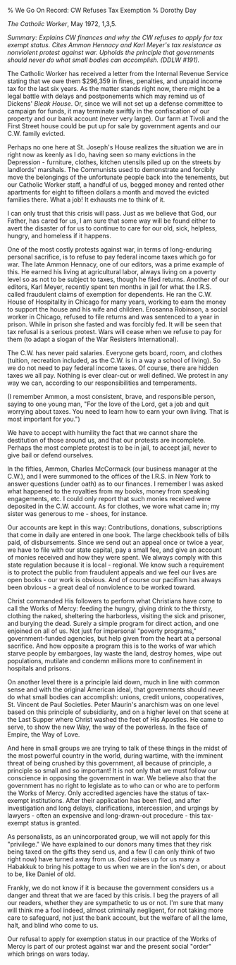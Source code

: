 % We Go On Record: CW Refuses Tax Exemption
% Dorothy Day

*The Catholic Worker*, May 1972, 1,3,5.

*Summary: Explains CW finances and why the CW refuses to apply for tax
exempt status. Cites Ammon Hennacy and Karl Meyer's tax resistance as
nonviolent protest against war. Upholds the principle that governments
should never do what small bodies can accomplish. (DDLW \#191).*

The Catholic Worker has received a letter from the Internal Revenue
Service stating that we owe them \$296,359 in fines, penalties, and
unpaid income tax for the last six years. As the matter stands right
now, there might be a legal battle with delays and postponements which
may remind us of Dickens' *Bleak House*. Or, since we will not set up a
defense committee to campaign for funds, it may terminate swiftly in the
confiscation of our property and our bank account (never very large).
Our farm at Tivoli and the First Street house could be put up for sale
by government agents and our C.W. family evicted.

Perhaps no one here at St. Joseph's House realizes the situation we are
in right now as keenly as I do, having seen so many evictions in the
Depression - furniture, clothes, kitchen utensils piled up on the
streets by landlords' marshals. The Communists used to demonstrate and
forcibly move the belongings of the unfortunate people back into the
tenements, but our Catholic Worker staff, a handful of us, begged money
and rented other apartments for eight to fifteen dollars a month and
moved the evicted families there. What a job! It exhausts me to think of
it.

I can only trust that this crisis will pass. Just as we believe that
God, our Father, has cared for us, I am sure that some way will be found
either to avert the disaster of for us to continue to care for our old,
sick, helpless, hungry, and homeless if it happens.

One of the most costly protests against war, in terms of long-enduring
personal sacrifice, is to refuse to pay federal income taxes which go
for war. The late Ammon Hennacy, one of our editors, was a prime example
of this. He earned his living at agricultural labor, always living on a
poverty level so as not to be subject to taxes, though he filed returns.
Another of our editors, Karl Meyer, recently spent ten months in jail
for what the I.R.S. called fraudulent claims of exemption for
dependents. He ran the C.W. House of Hospitality in Chicago for many
years, working to earn the money to support the house and his wife and
children. Erosanna Robinson, a social worker in Chicago, refused to file
returns and was sentenced to a year in prison. While in prison she
fasted and was forcibly fed. It will be seen that tax refusal is a
serious protest. Wars will cease when we refuse to pay for them (to
adapt a slogan of the War Resisters International).

The C.W. has never paid salaries. Everyone gets board, room, and clothes
(tuition, recreation included, as the C.W. is in a way a school of
living). So we do not need to pay federal income taxes. Of course, there
are hidden taxes we all pay. Nothing is ever clear-cut or well defined.
We protest in any way we can, according to our responsibilities and
temperaments.

(I remember Ammon, a most consistent, brave, and responsible person,
saying to one young man, "For the love of the Lord, get a job and quit
worrying about taxes. You need to learn how to earn your own living.
That is most important for you.")

We have to accept with humility the fact that we cannot share the
destitution of those around us, and that our protests are incomplete.
Perhaps the most complete protest is to be in jail, to accept jail,
never to give bail or defend ourselves.

In the fifties, Ammon, Charles McCormack (our business manager at the
C.W.), and I were summoned to the offices of the I.R.S. in New York to
answer questions (under oath) as to our finances. I remember I was asked
what happened to the royalties from my books, money from speaking
engagements, etc. I could only report that such monies received were
deposited in the C.W. account. As for clothes, we wore what came in; my
sister was generous to me - shoes, for instance.

Our accounts are kept in this way: Contributions, donations,
subscriptions that come in daily are entered in one book. The large
checkbook tells of bills paid, of disbursements. Since we send out an
appeal once or twice a year, we have to file with our state capital, pay
a small fee, and give an account of monies received and how they were
spent. We always comply with this state regulation because it is local -
regional. We know such a requirement is to protect the public from
fraudulent appeals and we feel our lives are open books - our work is
obvious. And of course our pacifism has always been obvious - a great
deal of nonviolence to be worked toward.

Christ commanded His followers to perform what Christians have come to
call the Works of Mercy: feeding the hungry, giving drink to the
thirsty, clothing the naked, sheltering the harborless, visiting the
sick and prisoner, and burying the dead. Surely a simple program for
direct action, and one enjoined on all of us. Not just for impersonal
"poverty programs," government-funded agencies, but help given from the
heart at a personal sacrifice. And how opposite a program this is to the
works of war which starve people by embargoes, lay waste the land,
destroy homes, wipe out populations, mutilate and condemn millions more
to confinement in hospitals and prisons.

On another level there is a principle laid down, much in line with
common sense and with the original American ideal, that governments
should never do what small bodies can accomplish: unions, credit unions,
cooperatives, St. Vincent de Paul Societies. Peter Maurin's anarchism
was on one level based on this principle of subsidiarity, and on a
higher level on that scene at the Last Supper where Christ washed the
feet of His Apostles. He came to serve, to show the new Way, the way of
the powerless. In the face of Empire, the Way of Love.

And here in small groups we are trying to talk of these things in the
midst of the most powerful country in the world, during wartime, with
the imminent threat of being crushed by this government, all because of
principle, a principle so small and so important! It is not only that we
must follow our conscience in opposing the government in war. We believe
also that the government has no right to legislate as to who can or who
are to perform the Works of Mercy. Only accredited agencies have the
status of tax-exempt institutions. After their application has been
filed, and after investigation and long delays, clarifications,
intercession, and urgings by lawyers - often an expensive and
long-drawn-out procedure - this tax-exempt status is granted.

As personalists, as an unincorporated group, we will not apply for this
"privilege." We have explained to our donors many times that they risk
being taxed on the gifts they send us, and a few (I can only think of
two right now) have turned away from us. God raises up for us many a
Habakkuk to bring his pottage to us when we are in the lion's den, or
about to be, like Daniel of old.

Frankly, we do not know if it is because the government considers us a
danger and threat that we are faced by this crisis. I beg the prayers of
all our readers, whether they are sympathetic to us or not. I'm sure
that many will think me a fool indeed, almost criminally negligent, for
not taking more care to safeguard, not just the bank account, but the
welfare of all the lame, halt, and blind who come to us.

Our refusal to apply for exemption status in our practice of the Works
of Mercy is part of our protest against war and the present social
"order" which brings on wars today.
